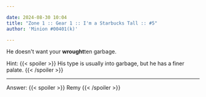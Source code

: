 ```yaml
---

date: 2024-08-30 10:04
title: "Zone 1 :: Gear 1 :: I'm a Starbucks Tall :: #5"
author: 'Minion #00401(k)'

---
```


He doesn't want your **wrought**ten garbage.

Hint: {{< spoiler >}} His type is usually into garbage, but he has a finer palate. {{< /spoiler >}}


---

Answer: {{< spoiler >}} Remy {{< /spoiler >}}
